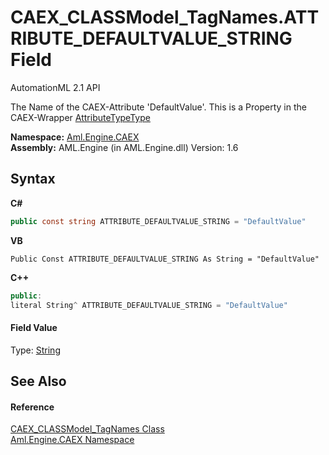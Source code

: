 # CAEX_CLASSModel_TagNames.ATTRIBUTE_DEFAULTVALUE_STRING Field
AutomationML 2.1 API 

The Name of the CAEX-Attribute 'DefaultValue'. This is a Property in the CAEX-Wrapper <a href="T_Aml_Engine_CAEX_AttributeTypeType">AttributeTypeType</a>

**Namespace:**&nbsp;<a href="N_Aml_Engine_CAEX">Aml.Engine.CAEX</a><br />**Assembly:**&nbsp;AML.Engine (in AML.Engine.dll) Version: 1.6

## Syntax

**C#**<br />
``` C#
public const string ATTRIBUTE_DEFAULTVALUE_STRING = "DefaultValue"
```

**VB**<br />
``` VB
Public Const ATTRIBUTE_DEFAULTVALUE_STRING As String = "DefaultValue"
```

**C++**<br />
``` C++
public:
literal String^ ATTRIBUTE_DEFAULTVALUE_STRING = "DefaultValue"
```


#### Field Value
Type: <a href="https://docs.microsoft.com/dotnet/api/system.string" target="_parent" rel="noopener noreferrer">String</a>

## See Also


#### Reference
<a href="T_Aml_Engine_CAEX_CAEX_CLASSModel_TagNames">CAEX_CLASSModel_TagNames Class</a><br /><a href="N_Aml_Engine_CAEX">Aml.Engine.CAEX Namespace</a><br />